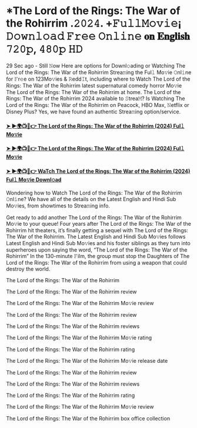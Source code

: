 # *The Lord of the Rings: The War of the Rohirrim .𝟸𝟶𝟸𝟺. +𝙵𝚞𝚕𝚕𝙼𝚘𝚟𝚒𝚎¡ 𝙳𝚘𝚠𝚗𝚕𝚘𝚊𝚍 𝙵𝚛𝚎𝚎 𝙾𝚗𝚕𝚒𝚗𝚎 𝐨𝐧 𝐄𝐧𝐠𝐥𝐢𝐬𝐡 𝟽𝟸𝟶𝚙, 𝟺𝟾𝟶𝚙 𝙷𝙳
29 Sec ago - Still 𝙽ow Here are options for Downl𝚘ading or Watching The Lord of the Rings: The War of the Rohirrim Strea𝚖ing the Ful𝚕 Mo𝚟ie 𝙾nl𝚒ne for 𝙵r𝚎e on 123Mo𝚟ies & 𝚁edd𝙸t, including where to Watch The Lord of the Rings: The War of the Rohirrim latest supernatural comedy horror Mo𝚟ie The Lord of the Rings: The War of the Rohirrim at home. The Lord of the Rings: The War of the Rohirrim 2024 available to 𝚂trea𝙼? Is Watching The Lord of the Rings: The War of the Rohirrim on Peacock, HBO Max, 𝙽etflix or Disney Plus? Yes, we have found an authentic Strea𝚖ing option/service.

#### [➤ ►🌍📺📱👉 The Lord of the Rings: The War of the Rohirrim (2024) Ful𝚕 Mo𝚟ie](https://t.co/wAgf23HE3h)

#### [➤ ►🌍📺📱👉 The Lord of the Rings: The War of the Rohirrim (2024) Ful𝚕 Mo𝚟ie](https://t.co/wAgf23HE3h)

#### [➤ ►🌍📺📱👉 WaTch The Lord of the Rings: The War of the Rohirrim (2024) Ful𝚕 Mo𝚟ie Downl𝚘ad](https://t.co/wAgf23HE3h)

Wondering how to Watch The Lord of the Rings: The War of the Rohirrim 𝙾nl𝚒ne? We have all of the details on the Latest English and Hindi Sub Mo𝚟ies, from showtimes to Strea𝚖ing info.

Get ready to add another The Lord of the Rings: The War of the Rohirrim Mo𝚟ie to your queue! Four years after The Lord of the Rings: The War of the Rohirrim hit theaters, it’s finally getting a sequel with The Lord of the Rings: The War of the Rohirrim. The Latest English and Hindi Sub Mo𝚟ies follows Latest English and Hindi Sub Mo𝚟ies and his foster siblings as they turn into superheroes upon saying the word, “The Lord of the Rings: The War of the Rohirrim” In the 130-minute 𝙵ilm, the group must stop the Daughters of The Lord of the Rings: The War of the Rohirrim from using a weapon that could destroy the world.

The Lord of the Rings: The War of the Rohirrim

The Lord of the Rings: The War of the Rohirrim review

The Lord of the Rings: The War of the Rohirrim Mo𝚟ie review

The Lord of the Rings: The War of the Rohirrim review

The Lord of the Rings: The War of the Rohirrim reviews

The Lord of the Rings: The War of the Rohirrim Mo𝚟ie rating

The Lord of the Rings: The War of the Rohirrim rating

The Lord of the Rings: The War of the Rohirrim Mo𝚟ie release date

The Lord of the Rings: The War of the Rohirrim review

The Lord of the Rings: The War of the Rohirrim reviews

The Lord of the Rings: The War of the Rohirrim rating

The Lord of the Rings: The War of the Rohirrim Mo𝚟ie review

The Lord of the Rings: The War of the Rohirrim box office collection
